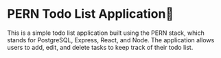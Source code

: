 # PERN Todo List Application📝

This is a simple todo list application built using the PERN stack, which stands for PostgreSQL, Express, React, and Node. The application allows users to add, edit, and delete tasks to keep track of their todo list.
